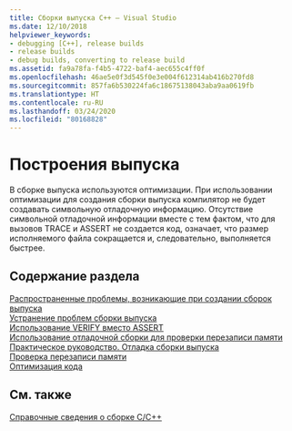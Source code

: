 ```yaml
---
title: Сборки выпуска C++ — Visual Studio
ms.date: 12/10/2018
helpviewer_keywords:
- debugging [C++], release builds
- release builds
- debug builds, converting to release build
ms.assetid: fa9a78fa-f4b5-4722-baf4-aec655c4ff0f
ms.openlocfilehash: 46ae5e0f3d545f0e3e004f612314ab416b270fd8
ms.sourcegitcommit: 857fa6b530224fa6c18675138043aba9aa0619fb
ms.translationtype: HT
ms.contentlocale: ru-RU
ms.lasthandoff: 03/24/2020
ms.locfileid: "80168828"
---
```

# <a name="release-builds"></a>Построения выпуска

В сборке выпуска используются оптимизации. При использовании оптимизации для создания сборки выпуска компилятор не будет создавать символьную отладочную информацию. Отсутствие символьной отладочной информации вместе с тем фактом, что для вызовов TRACE и ASSERT не создается код, означает, что размер исполняемого файла сокращается и, следовательно, выполняется быстрее.

## <a name="in-this-section"></a>Содержание раздела

[Распространенные проблемы, возникающие при создании сборок выпуска](common-problems-when-creating-a-release-build.md)<br/>
[Устранение проблем сборки выпуска](fixing-release-build-problems.md)<br/>
[Использование VERIFY вместо ASSERT](using-verify-instead-of-assert.md)<br/>
[Использование отладочной сборки для проверки перезаписи памяти](using-the-debug-build-to-check-for-memory-overwrite.md)<br/>
[Практическое руководство. Отладка сборки выпуска](how-to-debug-a-release-build.md)<br/>
[Проверка перезаписи памяти](checking-for-memory-overwrites.md)<br/>
[Оптимизация кода](optimizing-your-code.md)

## <a name="see-also"></a>См. также

[Справочные сведения о сборке C/C++](reference/c-cpp-building-reference.md)
